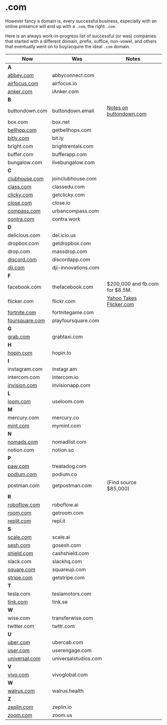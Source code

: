 # .com

However fancy a domain is, every successful business, especially with an online presence will end up with a `.com`, the right `.com`.

Here is an always work-in-progress list of successful (or was) companies that started with a different domain, prefix, suffice, non-vowel, and others that eventually went on to buy/acquire the ideal `.com` domain.

| Now                                      | Was                  | Notes                                                                                                               |
|------------------------------------------|----------------------|---------------------------------------------------------------------------------------------------------------------|
| **A**                                    |                      |                                                                                                                     |
| [abbey.com](https://www.abby.com)        | abbyconnect.com      |                                                                                                                     |
| [airfocus.com](https://airfocus.com/)    | airfocus.io          |                                                                                                                     |
| [anker.com](https://anker.com/)          | iAnker.com           |                                                                                                                     |
| **B**                                    |                      |                                                                                                                     |
| buttondown.com                           | buttondown.email     | [Notes on buttondown.com](https://jmduke.com/posts/microblog/buttondown-dot-com/)                                   |
| box.com                                  | box.net              |                                                                                                                     |
| [bellhop.com](https://bellhops.com)      | getbellhops.com      |                                                                                                                     |
| [bitly.com](https://bitly.com.com)       | bit.ly               |                                                                                                                     |
| bright.com                               | brightrentals.com    |                                                                                                                     |
| buffer.com                               | bufferapp.com        |                                                                                                                     |
| bungalow.com                             | livebungalow.com     |                                                                                                                     |
| **C**                                    |                      |                                                                                                                     |
| [clubhouse.com](https://clubhouse.com)   | joinclubhouse.com    |                                                                                                                     |
| [class.com](https://class.com)           | classedu.com         |                                                                                                                     |
| [clicky.com](https://clicky.com)         | getclicky.com        |                                                                                                                     |
| [close.com](https://close.com)           | close.io             |                                                                                                                     |
| [compass.com](https://compass.com)       | urbancompass.com     |                                                                                                                     |
| [contra.com](https://contra.com)         | contra.work          |                                                                                                                     |
| **D**                                    |                      |                                                                                                                     |
| delicious.com                            | del.icio.us          |                                                                                                                     |
| dropbox.com                              | getdropbox.com       |                                                                                                                     |
| drop.com                                 | massdrop.com         |                                                                                                                     |
| [discord.com](https://discord.com/)      | discordapp.com       |                                                                                                                     |
| [dji.com](https://dji.com/)              | dji-innovations.com  |                                                                                                                     |
| **F**                                    |                      |                                                                                                                     |
| facebook.com                             | thefacebook.com      | $200,000 and fb.com for $8.5M.                                                                                      |
| flicker.com                              | flickr.com           | [Yahoo Takes Flicker.com](https://petapixel.com/2010/06/15/yahoo-finally-takes-control-of-flicker-com-domain-name/) |
| [fortnite.com](https://fortnite.com)     | fortnitegame.com     |                                                                                                                     |
| [foursquare.com](https://foursquare.com) | playfoursquare.com   |                                                                                                                     |
| **G**                                    |                      |                                                                                                                     |
| [grab.com](https://grab.com/)            | grabtaxi.com         |                                                                                                                     |
| **H**                                    |                      |                                                                                                                     |
| [hopin.com](https://hopin.com/)          | hopin.to             |                                                                                                                     |
| **I**                                    |                      |                                                                                                                     |
| instagram.com                            | instagr.am           |                                                                                                                     |
| intercom.com                             | intercom.io          |                                                                                                                     |
| [invision.com](https://invision.com/)    | invisionapp.com      |                                                                                                                     |
| **L**                                    |                      |                                                                                                                     |
| [loom.com](https://www.loom.com)         | useloom.com          |                                                                                                                     |
| **M**                                    |                      |                                                                                                                     |
| mercury.com                              | mercury.co           |                                                                                                                     |
| [mint.com](https://mint.intuit.com)      | mymint.com           |                                                                                                                     |
| **N**                                    |                      |                                                                                                                     |
| [nomads.com](https://nomads.com)         | nomadlist.com        |                                                                                                                     |
| notion.com                               | notion.so            |                                                                                                                     |
| **P**                                    |                      |                                                                                                                     |
| [paw.com](https://paw.com)               | treatadog.com        |                                                                                                                     |
| [podium.com](https://podium.com)         | podium.co            |                                                                                                                     |
| postman.com                              | getpostman.com       | (Find source $85,000)                                                                                               |
| **R**                                    |                      |                                                                                                                     |
| [roboflow.com](https://roboflow.com)     | roboflow.ai          |                                                                                                                     |
| [room.com](https://room.com)             | getroom.com          |                                                                                                                     |
| [replit.com](https://replit.com)         | repl.it              |                                                                                                                     |
| **S**                                    |                      |                                                                                                                     |
| [scale.com](https://scale.com)           | scale.ai             |                                                                                                                     |
| [sesh.com](https://sesh.com)             | gosesh.com           |                                                                                                                     |
| [shield.com](https://shield.com)         | cashshield.com       |                                                                                                                     |
| slack.com                                | slackhq.com          |                                                                                                                     |
| [square.com](https://squareup.com/)      | squareup.com         |                                                                                                                     |
| [stripe.com](https://stripe.com/)        | getstripe.com        |                                                                                                                     |
| **T**                                    |                      |                                                                                                                     |
| tesla.com                                | teslamotors.com      |                                                                                                                     |
| [tink.com](https://tink.com)             | tink.se              |                                                                                                                     |
| **W**                                    |                      |                                                                                                                     |
| wise.com                                 | transferwise.com     |                                                                                                                     |
| twitter.com                              | twttr.com            |                                                                                                                     |
| **U**                                    |                      |                                                                                                                     |
| [uber.com](https://uber.com)             | ubercab.com          |                                                                                                                     |
| [user.com](https://user.com)             | userengage.com       |                                                                                                                     |
| [universal.com](https://universal.com)   | universalstudios.com |                                                                                                                     |
| **V**                                    |                      |                                                                                                                     |
| [vivo.com](https://vivo.com/)            | vivoglobal.com       |                                                                                                                     |
| **W**                                    |                      |                                                                                                                     |
| [walrus.com](https://walrus.com/)        | walrus.health        |                                                                                                                     |
| **Z**                                    |                      |                                                                                                                     |
| [zeplin.com](https://zeplin.com/)        | zeplin.io            |                                                                                                                     |
| [zoom.com](https://zoom.com/)            | zoom.us              |                                                                                                                     |

